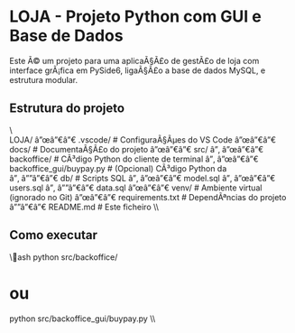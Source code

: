 ﻿# LOJA - Projeto Python com GUI e Base de Dados

Este Ã© um projeto para uma aplicaÃ§Ã£o de gestÃ£o de loja com interface grÃ¡fica em PySide6, ligaÃ§Ã£o a base de dados MySQL, e estrutura modular.

## Estrutura do projeto

\\\
LOJA/
â”œâ”€â”€ .vscode/           # ConfiguraÃ§Ãµes do VS Code
â”œâ”€â”€ docs/              # DocumentaÃ§Ã£o do projeto
â”œâ”€â”€ src/
â”‚   â”œâ”€â”€ backoffice/       # CÃ³digo Python do cliente de terminal
â”‚   â”œâ”€â”€ backoffice_gui/buypay.py   # (Opcional) CÃ³digo Python da  
â”‚   â””â”€â”€ db/            # Scripts SQL
â”‚       â”œâ”€â”€ model.sql
â”‚       â”œâ”€â”€ users.sql
â”‚       â””â”€â”€ data.sql
â”œâ”€â”€ venv/              # Ambiente virtual (ignorado no Git)
â”œâ”€â”€ requirements.txt   # DependÃªncias do projeto
â””â”€â”€ README.md          # Este ficheiro
\\\

## Como executar

\\\ash
python src/backoffice/
# ou
python src/backoffice_gui/buypay.py
\\\
